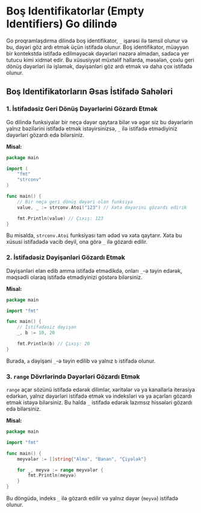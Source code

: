 # Boş Identifikatorlar (Empty Identifiers) Go dilində

Go proqramlaşdırma dilində boş identifikator, `_` işarəsi ilə təmsil olunur və bu, dəyəri göz ardı etmək üçün istifadə olunur. Boş identifikator, müəyyən bir kontekstdə istifadə edilməyəcək dəyərləri nəzərə almadan, sadəcə yer tutucu kimi xidmət edir. Bu xüsusiyyət müxtəlif hallarda, məsələn, çoxlu geri dönüş dəyərləri ilə işləmək, dəyişənləri göz ardı etmək və daha çox istifadə olunur.

## Boş Identifikatorların Əsas İstifadə Sahələri

### 1. İstifadəsiz Geri Dönüş Dəyərlərini Gözardı Etmək

Go dilində funksiyalar bir neçə dəyər qaytara bilər və əgər siz bu dəyərlərin yalnız bəzilərini istifadə etmək istəyirsinizsə, `_` ilə istifadə etmədiyiniz dəyərləri gözardı edə bilərsiniz.

**Misal:**

```go
package main

import (
    "fmt"
    "strconv"
)

func main() {
    // Bir neçə geri dönüş dəyəri olan funksiya
    value, _ := strconv.Atoi("123") // Xəta dəyərini gözardı edirik

    fmt.Println(value) // Çıxış: 123
}
```

Bu misalda, `strconv.Atoi` funksiyası tam ədəd və xəta qaytarır. Xəta bu xüsusi istifadədə vacib deyil, ona görə `_` ilə gözardı edilir.

### 2. İstifadəsiz Dəyişənləri Gözardı Etmək

Dəyişənləri elan edib amma istifadə etmədikdə, onları `_`-ə təyin edərək, məqsədli olaraq istifadə etmədiyinizi göstərə bilərsiniz.

**Misal:**

```go
package main

import "fmt"

func main() {
    // İstifadəsiz dəyişən
    _, b := 10, 20

    fmt.Println(b) // Çıxış: 20
}
```

Burada, `a` dəyişəni `_`-ə təyin edilib və yalnız `b` istifadə olunur.

### 3. `range` Dövrlərində Dəyərləri Gözardı Etmək

`range` açar sözünü istifadə edərək dilimlər, xəritələr və ya kanallarla iterasiya edərkən, yalnız dəyərləri istifadə etmək və indeksləri və ya açarları gözardı etmək istəyə bilərsiniz. Bu halda `_` istifadə edərək lazımsız hissələri gözardı edə bilərsiniz.

**Misal:**

```go
package main

import "fmt"

func main() {
    meyvələr := []string{"Alma", "Banan", "Çiyələk"}

    for _, meyvə := range meyvələr {
        fmt.Println(meyvə)
    }
}
```

Bu döngüdə, indeks `_` ilə gözardı edilir və yalnız dəyər (`meyvə`) istifadə olunur.